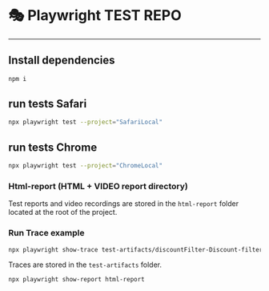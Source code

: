 # 🎭 **Playwright TEST REPO**

---

## Install dependencies

```bash
npm i
```

## run tests Safari
```bash
npx playwright test --project="SafariLocal"  
```
## run tests Chrome
```bash
npx playwright test --project="ChromeLocal"  
```


### Html-report (HTML + VIDEO report directory)
Test reports and video recordings are stored in the `html-report` folder located at the root of the project.

### Run Trace example
```bash
npx playwright show-trace test-artifacts/discountFilter-Discount-filtering-with-mocked-API-regression-SafariLocal/trace.zip
```

Traces are stored in the `test-artifacts` folder.

```bash
npx playwright show-report html-report
```
